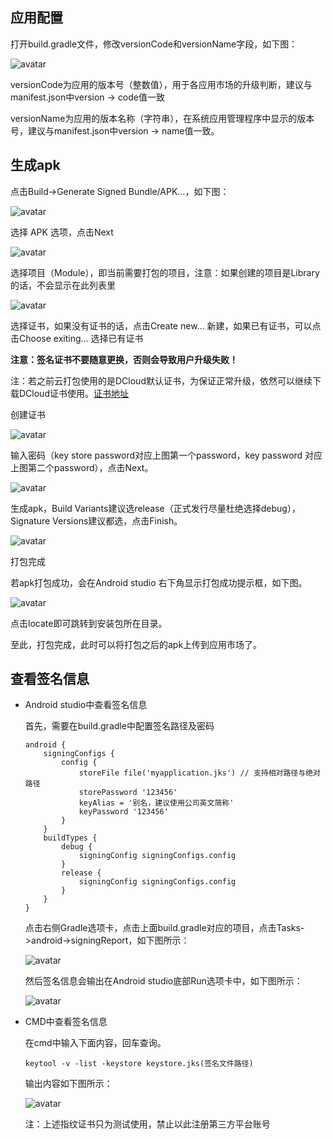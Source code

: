 
## 应用配置

打开build.gradle文件，修改versionCode和versionName字段，如下图：
	
![avatar](https://img.cdn.aliyun.dcloud.net.cn/nativedocs/5%2BSDK-android/image/6-1.png)
	
versionCode为应用的版本号（整数值），用于各应用市场的升级判断，建议与manifest.json中version -> code值一致
	
versionName为应用的版本名称（字符串），在系统应用管理程序中显示的版本号，建议与manifest.json中version -> name值一致。
	

## 生成apk

点击Build->Generate Signed Bundle/APK...，如下图：
	
![avatar](https://img.cdn.aliyun.dcloud.net.cn/nativedocs/5%2BSDK-android/image/6-2.png)
	
选择 APK 选项，点击Next
	
![avatar](https://img.cdn.aliyun.dcloud.net.cn/nativedocs/5%2BSDK-android/image/6-3.png)
	
选择项目（Module），即当前需要打包的项目，注意：如果创建的项目是Library的话，不会显示在此列表里
	
![avatar](https://img.cdn.aliyun.dcloud.net.cn/nativedocs/5%2BSDK-android/image/7-4.png)
	
选择证书，如果没有证书的话，点击Create new... 新建，如果已有证书，可以点击Choose exiting... 选择已有证书
	
**注意：签名证书不要随意更换，否则会导致用户升级失败！**
	
注：若之前云打包使用的是DCloud默认证书，为保证正常升级，依然可以继续下载DCloud证书使用。[证书地址](http://ask.dcloud.net.cn/article/68)
	
创建证书
	
![avatar](https://img.cdn.aliyun.dcloud.net.cn/nativedocs/5%2BSDK-android/image/6-4.png)
	
输入密码（key store password对应上图第一个password，key password 对应上图第二个password），点击Next。
	
![avatar](https://img.cdn.aliyun.dcloud.net.cn/nativedocs/5%2BSDK-android/image/6-5.png)
	
生成apk，Build Variants建议选release（正式发行尽量杜绝选择debug），Signature Versions建议都选，点击Finish。
	
![avatar](https://img.cdn.aliyun.dcloud.net.cn/nativedocs/5%2BSDK-android/image/6-6.png)
	
打包完成
	
若apk打包成功，会在Android studio 右下角显示打包成功提示框，如下图。
	
![avatar](https://img.cdn.aliyun.dcloud.net.cn/nativedocs/5%2BSDK-android/image/6-7.png)
	
点击locate即可跳转到安装包所在目录。
	
至此，打包完成，此时可以将打包之后的apk上传到应用市场了。
	
## 查看签名信息

+ Android studio中查看签名信息
	
	首先，需要在build.gradle中配置签名路径及密码
	
	~~~
	android {
		signingConfigs {
			config {
				storeFile file('myapplication.jks') // 支持相对路径与绝对路径
				storePassword '123456'
				keyAlias = '别名，建议使用公司英文简称'
				keyPassword '123456'
			}
		}
		buildTypes {
			debug {
				signingConfig signingConfigs.config
			}
			release {
				signingConfig signingConfigs.config
			}
		}
	}
	~~~
	
	点击右侧Gradle选项卡，点击上面build.gradle对应的项目，点击Tasks->android->signingReport，如下图所示：
	
	![avatar](https://img.cdn.aliyun.dcloud.net.cn/nativedocs/5%2BSDK-android/image/6-8.png)
	
	然后签名信息会输出在Android studio底部Run选项卡中，如下图所示：
	
	![avatar](https://img.cdn.aliyun.dcloud.net.cn/nativedocs/5%2BSDK-android/image/6-9.png)
	
+ CMD中查看签名信息

	在cmd中输入下面内容，回车查询。
	
	~~~
	keytool -v -list -keystore keystore.jks(签名文件路径)
	~~~
	
	输出内容如下图所示：
	
	![avatar](https://img.cdn.aliyun.dcloud.net.cn/nativedocs/5%2BSDK-android/image/6-10.png)
	
	注：上述指纹证书只为测试使用，禁止以此注册第三方平台账号
	